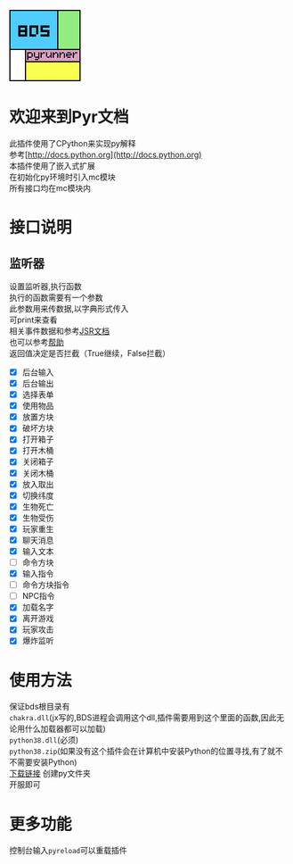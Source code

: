 ![logo](logo.png)<br>
# 欢迎来到Pyr文档
此插件使用了CPython来实现py解释<br>
参考[http://docs.python.org](http://docs.python.org)<br>
本插件使用了嵌入式扩展<br>
在初始化py环境时引入mc模块<br>
所有接口均在mc模块内
# 接口说明
## 监听器
设置监听器,执行函数<br>
执行的函数需要有一个参数<br>
此参数用来传数据,以字典形式传入<br>
可print来查看<br>
相关事件数据和参考[JSR文档](http://game.xiafox.com/jsrdevdoc.htm#reg_t2)<br>
也可以参考[帮助](帮助.txt)<br>
返回值决定是否拦截（True继续，False拦截）<br>
* [x] 后台输入
* [x] 后台输出
* [x] 选择表单
* [x] 使用物品
* [x] 放置方块
* [x] 破坏方块
* [x] 打开箱子
* [x] 打开木桶
* [x] 关闭箱子
* [x] 关闭木桶
* [x] 放入取出
* [x] 切换纬度
* [x] 生物死亡
* [x] 生物受伤
* [x] 玩家重生
* [x] 聊天消息
* [x] 输入文本
* [ ] 命令方块
* [x] 输入指令
* [ ] 命令方块指令
* [ ] NPC指令
* [x] 加载名字
* [x] 离开游戏
* [x] 玩家攻击
* [x] 爆炸监听
# 使用方法
保证bds根目录有<br>
`chakra.dll`(jx写的,BDS进程会调用这个dll,插件需要用到这个里面的函数,因此无论用什么加载器都可以加载)<br>
`python38.dll`(必须)<br>
`python38.zip`(如果没有这个插件会在计算机中安装Python的位置寻找,有了就不不需要安装Python)<br>
[下载链接](https://www.python.org/ftp/python/3.8.6/python-3.8.6-embed-amd64.zip)
创建py文件夹<br>
开服即可<br>
# 更多功能
控制台输入`pyreload`可以重载插件